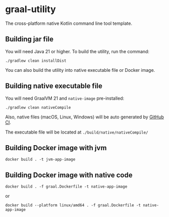 # graal-utility

The cross-platform native Kotlin command line tool template.

## Building jar file

You will need Java 21 or higher. To build the utility, run the command:

```shell
./gradlew clean installDist
```

You can also build the utility into native executable file or Docker image.

## Building native executable file

You will need GraalVM 21 and `native-image` pre-installed:

```shell
./gradlew clean nativeCompile
```

Also, native files (macOS, Linux, Windows) will be auto generated by [GitHub CI](.github/workflows/gradle.yml).

The executable file will be located at `./build/native/nativeCompile/`

## Building Docker image with jvm

```shell
docker build . -t jvm-app-image
```

## Building Docker image with native code

```shell
docker build . -f graal.Dockerfile -t native-app-image
```

or

```shell
docker build --platform linux/amd64 . -f graal.Dockerfile -t native-app-image
```
